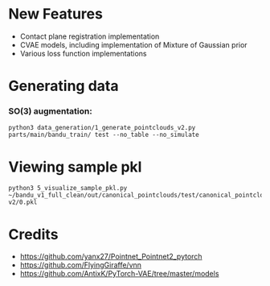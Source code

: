 # New Features
- Contact plane registration implementation
- CVAE models, including implementation of Mixture of Gaussian prior
- Various loss function implementations

# Generating data
### SO(3) augmentation:

```
python3 data_generation/1_generate_pointclouds_v2.py parts/main/bandu_train/ test --no_table --no_simulate
```

# Viewing sample pkl

```
python3 5_visualize_sample_pkl.py ~/bandu_v1_full_clean/out/canonical_pointclouds/test/canonical_pointcloud_samples/Egg\ v2/0.pkl
```


# Credits

- https://github.com/yanx27/Pointnet_Pointnet2_pytorch
- https://github.com/FlyingGiraffe/vnn
- https://github.com/AntixK/PyTorch-VAE/tree/master/models